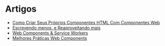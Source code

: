 # Artigos

- [Como Criar Seus Próprios Componentes HTML Com Componentes Web](http://code.tutsplus.com/pt/articles/how-to-create-your-own-html-elements-with-web-components--cms-21524)
- [Escrevendo menos, e Reaproveitando mais](http://mateusortiz.com/blog/escrevendo-menos-e-reaproveitando-mais/)
- [Web Components & Service Workers](http://mateusortiz.com/blog/web-components-e-service-workers/)
- [Melhores Práticas Web Components](http://tableless.com.br/melhores-praticas-web-components/)


